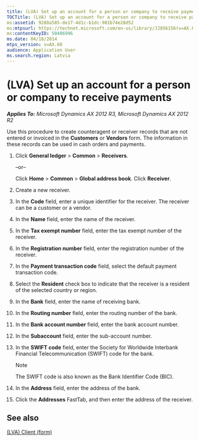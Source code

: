 ```yaml
---
title: (LVA) Set up an account for a person or company to receive payments
TOCTitle: (LVA) Set up an account for a person or company to receive payments
ms:assetid: 9288a585-de17-4d1c-b1dc-901b74e28d52
ms:mtpsurl: https://technet.microsoft.com/en-us/library/JJ856156(v=AX.60)
ms:contentKeyID: 50406996
ms.date: 04/18/2014
mtps_version: v=AX.60
audience: Application User
ms.search.region: Latvia
---
```


# (LVA) Set up an account for a person or company to receive payments 


_**Applies To:** Microsoft Dynamics AX 2012 R3, Microsoft Dynamics AX 2012 R2_

Use this procedure to create counteragent or receiver records that are not entered or invoiced in the **Customers** or **Vendors** form. The information in these records can be used in cash orders and payments.

1.  Click **General ledger** \> **Common** \> **Receivers**.
    
    –or–
    
    Click **Home** \> **Common** \> **Global address book**. Click **Receiver**.

2.  Create a new receiver.

3.  In the **Code** field, enter a unique identifier for the receiver. The receiver can be a customer or a vendor.

4.  In the **Name** field, enter the name of the receiver.

5.  In the **Tax exempt number** field, enter the tax exempt number of the receiver.

6.  In the **Registration number** field, enter the registration number of the receiver.

7.  In the **Payment transaction code** field, select the default payment transaction code.

8.  Select the **Resident** check box to indicate that the receiver is a resident of the selected country or region.

9.  In the **Bank** field, enter the name of receiving bank.

10. In the **Routing number** field, enter the routing number of the bank.

11. In the **Bank account number** field, enter the bank account number.

12. In the **Subaccount** field, enter the sub-account number.

13. In the **SWIFT code** field, enter the Society for Worldwide Interbank Financial Telecommunication (SWIFT) code for the bank.
    

    > [!NOTE]
    > <P>The SWIFT code is also known as the Bank Identifier Code (BIC).</P>



14. In the **Address** field, enter the address of the bank.

15. Click the **Addresses** FastTab, and then enter the address of the receiver.

## See also

[(LVA) Client (form)](https://technet.microsoft.com/en-us/library/jj721436\(v=ax.60\))

  



